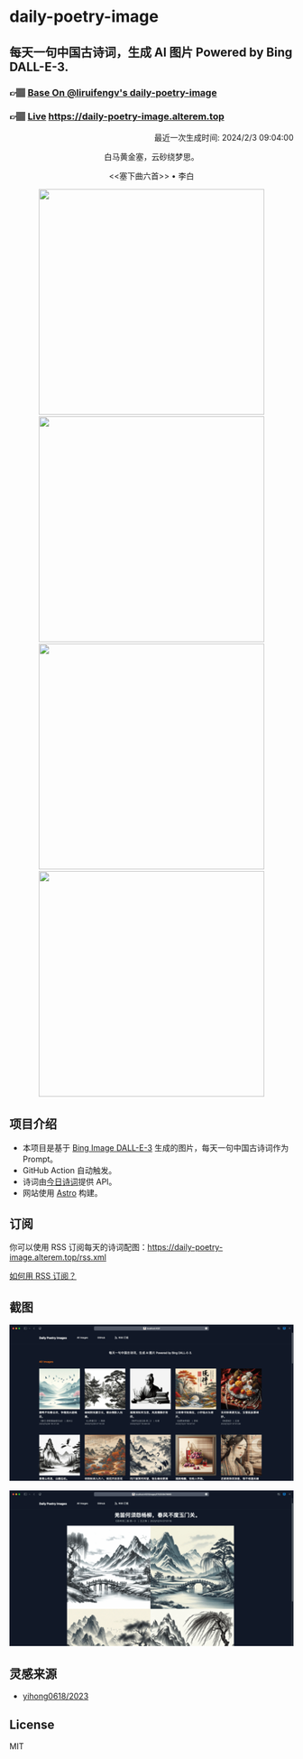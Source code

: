 
# daily-poetry-image

## 每天一句中国古诗词，生成 AI 图片 Powered by Bing DALL-E-3.

### 👉🏽 [Base On @liruifengv's daily-poetry-image](https://github.com/liruifengv/daily-poetry-image)

### 👉🏽 [Live](https://daily-poetry-image.alterem.top/) https://daily-poetry-image.alterem.top

<p align="right">
  最近一次生成时间: 2024/2/3 09:04:00
</p>
<p align="center">
白马黄金塞，云砂绕梦思。
</p>
<p align="center">
<<塞下曲六首>> • 李白
</p>
<p align="center">
<img src="https://tse4.mm.bing.net/th/id/OIG1.DGxLQ8QhWHlrkyGxYGFx" height="400" width="400" />
<img src="https://tse2.mm.bing.net/th/id/OIG1.pkxxLEaYALwxJirXv8wO" height="400" width="400" />
<img src="https://tse4.mm.bing.net/th/id/OIG1.KRpMB2If8HPdyCQTbD25" height="400" width="400" />
<img src="https://tse4.mm.bing.net/th/id/OIG1.kOQJYnldRIWS2oCDqI4Z" height="400" width="400" />
</p>

## 项目介绍

-   本项目是基于 [Bing Image DALL-E-3](https://www.bing.com/images/create) 生成的图片，每天一句中国古诗词作为 Prompt。
-   GitHub Action 自动触发。
-   诗词由[今日诗词](https://www.jinrishici.com/)提供 API。
-   网站使用 [Astro](https://astro.build) 构建。

## 订阅

你可以使用 RSS 订阅每天的诗词配图：https://daily-poetry-image.alterem.top/rss.xml

[如何用 RSS 订阅？](https://zhuanlan.zhihu.com/p/55026716)

## 截图

![图片列表](./screenshots/Snipaste_2023-12-28_21-00-26.png)

![图片详情](./screenshots/Snipaste_2023-12-28_21-00-53.png)

## 灵感来源

-   [yihong0618/2023](https://github.com/yihong0618/2023)

## License

MIT
